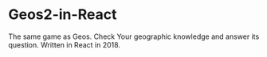 # Geos2-in-React
The same game as Geos. Check Your geographic knowledge and answer its question. Written in React in 2018.
